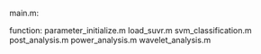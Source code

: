 main.m: 

function:
parameter_initialize.m
load_suvr.m
svm_classification.m
post_analysis.m
power_analysis.m
wavelet_analysis.m